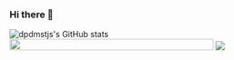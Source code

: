 

### Hi there 👋


<div> 
  <img alt="dpdmstjs's GitHub stats" src="https://github-readme-stats.vercel.app/api?username=dpdmstjs&hide_title=flase&show_icons=true&theme=dracula" />
  <div> 
      <span><img src="https://img1.daumcdn.net/thumb/R1280x0/?scode=mtistory2&fname=https%3A%2F%2Fblog.kakaocdn.net%2Fdn%2FbJPb5C%2FbtsrCSupgqe%2Fw23O1WHw0akUKNR63NVnB1%2Fimg.png" height=20 width=358 /></span> 
    <img src="https://hits.seeyoufarm.com/api/count/incr/badge.svg?url=https%3A%2F%2Fgithub.com%2Fdpdmstjs&count_bg=%23FF6E96&title_bg=%2379DAFA&title=hits&edge_flat=false" />
  </div>  
</div>
